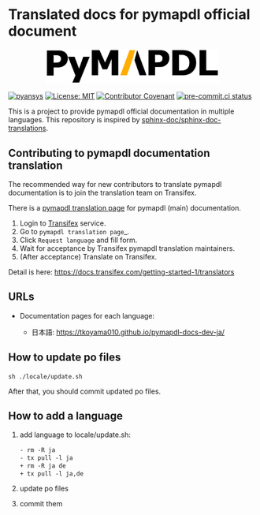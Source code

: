 # Translated docs for pymapdl official document

<p align="center">
   <picture>
      <source media="(prefers-color-scheme: dark)" srcset="https://github.com/ansys/pymapdl/blob/main/doc/source/_static/logo_dark.png">
      <source media="(prefers-color-scheme: light)" srcset="https://github.com/ansys/pymapdl/blob/main/doc/source/_static/logo_light.png">
      <img alt="PyMAPDL Logo" src="https://github.com/ansys/pymapdl/blob/main/doc/source/_static/logo_light.png" width="70%">
   </picture>
</p>

[![pyansys](https://img.shields.io/badge/Py-Ansys-ffc107.svg?logo=data:image/png;base64,iVBORw0KGgoAAAANSUhEUgAAABAAAAAQCAIAAACQkWg2AAABDklEQVQ4jWNgoDfg5mD8vE7q/3bpVyskbW0sMRUwofHD7Dh5OBkZGBgW7/3W2tZpa2tLQEOyOzeEsfumlK2tbVpaGj4N6jIs1lpsDAwMJ278sveMY2BgCA0NFRISwqkhyQ1q/Nyd3zg4OBgYGNjZ2ePi4rB5loGBhZnhxTLJ/9ulv26Q4uVk1NXV/f///////69du4Zdg78lx//t0v+3S88rFISInD59GqIH2esIJ8G9O2/XVwhjzpw5EAam1xkkBJn/bJX+v1365hxxuCAfH9+3b9/+////48cPuNehNsS7cDEzMTAwMMzb+Q2u4dOnT2vWrMHu9ZtzxP9vl/69RVpCkBlZ3N7enoDXBwEAAA+YYitOilMVAAAAAElFTkSuQmCC)](https://docs.pyansys.com/)
[![License: MIT](https://img.shields.io/badge/License-MIT-yellow.svg)](https://opensource.org/licenses/MIT)
[![Contributor Covenant](https://img.shields.io/badge/Contributor%20Covenant-2.1-4baaaa.svg)](CODE_OF_CONDUCT.md)
[![pre-commit.ci status](https://results.pre-commit.ci/badge/github/tkoyama010/pymapdl-doc-translations/main.svg)](https://results.pre-commit.ci/latest/github/tkoyama010/pymapdl-doc-translations/main)

This is a project to provide pymapdl official documentation in multiple languages.
This repository is inspired by [sphinx-doc/sphinx-doc-translations](https://github.com/sphinx-doc/sphinx-doc-translations.git).

## Contributing to pymapdl documentation translation

The recommended way for new contributors to translate pymapdl documentation is to
join the translation team on Transifex.

There is a [pymapdl translation page](https://app.transifex.com/tkoyama010/pymapdl-doc) for pymapdl (main) documentation.

1. Login to [Transifex](https://app.transifex.com/) service.
1. Go to `pymapdl translation page`\_.
1. Click `Request language` and fill form.
1. Wait for acceptance by Transifex pymapdl translation maintainers.
1. (After acceptance) Translate on Transifex.

Detail is here: https://docs.transifex.com/getting-started-1/translators

## URLs

- Documentation pages for each language:

  - 日本語: https://tkoyama010.github.io/pymapdl-docs-dev-ja/

## How to update po files

```
sh ./locale/update.sh
```

After that, you should commit updated po files.

## How to add a language

1. add language to locale/update.sh:

   ```
   - rm -R ja
   - tx pull -l ja
   + rm -R ja de
   + tx pull -l ja,de
   ```

1. update po files

1. commit them

